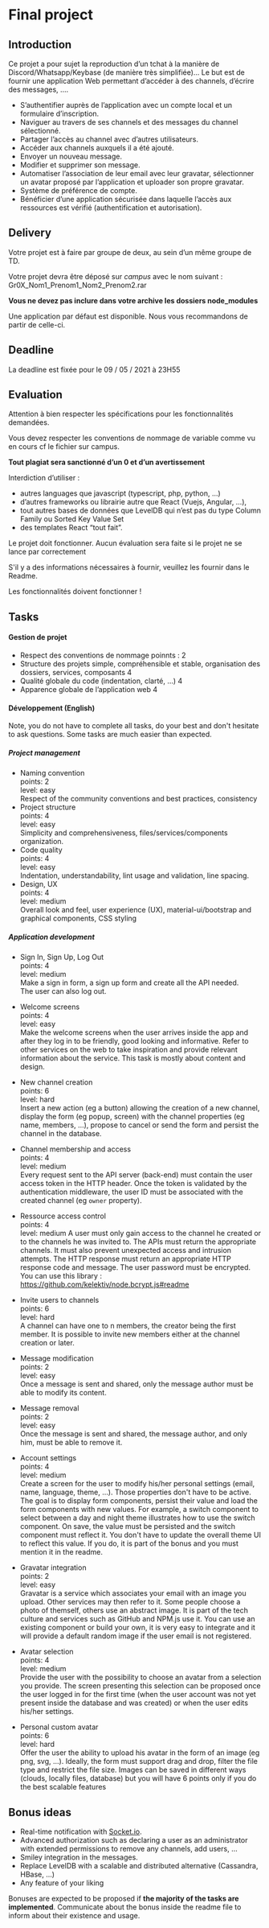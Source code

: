 
# Final project

## Introduction

Ce projet a pour sujet la reproduction d’un tchat à la manière de Discord/Whatsapp/Keybase (de manière très simplifiée)... Le but est de fournir une application Web permettant d’accéder à des channels, d’écrire des messages, ....

* S’authentifier auprès de l’application avec un compte local et un formulaire d’inscription.
* Naviguer au travers de ses channels et des messages du channel sélectionné.
* Partager l’accès au channel avec d’autres utilisateurs.
* Accéder aux channels auxquels il a été ajouté.
* Envoyer un nouveau message.
* Modifier et supprimer son message.
* Automatiser l’association de leur email avec leur gravatar, sélectionner un avatar proposé par l’application et uploader son propre gravatar.
* Système de préférence de compte.
* Bénéficier d’une application sécurisée dans laquelle l’accès aux ressources est vérifié (authentification et autorisation).

## Delivery

Votre projet est à faire par groupe de deux, au sein d’un même groupe de TD.

Votre projet devra être déposé sur *campus* avec le nom suivant : Gr0X_Nom1_Prenom1_Nom2_Prenom2.rar

**Vous ne devez pas inclure dans votre archive les dossiers node_modules**

Une application par défaut est disponible. Nous vous recommandons de partir de celle-ci.

## Deadline

La deadline est fixée pour le 09 / 05 / 2021 à 23H55

## Evaluation

Attention à bien respecter les spécifications pour les fonctionnalités demandées.

Vous devez respecter les conventions de nommage de variable comme vu en cours cf le fichier sur campus.

**Tout plagiat sera sanctionné d’un 0 et d’un avertissement**

Interdiction d’utiliser :

* autres languages que javascript (typescript, php, python, ...)
* d’autres frameworks ou librairie autre que React (Vuejs, Angular, …),
* tout autres bases de données que LevelDB qui n’est pas du type Column Family ou Sorted Key Value Set
* des templates React “tout fait”.

Le projet doit fonctionner. Aucun évaluation sera faite si le projet ne se lance par correctement

S'il y a des informations nécessaires à fournir, veuillez les fournir dans le Readme.

Les fonctionnalités doivent fonctionner !

## Tasks

#### Gestion de projet

* Respect des conventions de nommage
  poinnts : 2
* Structure des projets simple, compréhensible et stable, organisation des dossiers, services, composants 4
* Qualité globale du code (indentation, clarté, …) 4
* Apparence globale de l’application web 4

#### Développement (English)

Note, you do not have to complete all tasks, do your best and don't hesitate to ask questions. Some tasks are much easier than expected.

##### Project management

* Naming convention   
  points: 2   
  level: easy   
  Respect of the community conventions and best practices, consistency
* Project structure   
  points: 4   
  level: easy   
  Simplicity and comprehensiveness, files/services/components organization.
* Code quality   
  points: 4   
  level: easy   
  Indentation, understandability, lint usage and validation, line spacing.
* Design, UX   
  points: 4   
  level: medium   
  Overall look and feel, user experience (UX), material-ui/bootstrap and graphical components, CSS styling

##### Application development

* Sign In, Sign Up, Log Out   
  points: 4   
  level: medium   
  Make a sign in form, a sign up form and create all the API needed.   
  The user can also log out.

* Welcome screens   
  points: 4   
  level: easy   
  Make the welcome screens when the user arrives inside the app and after they log in to be friendly, good looking and informative. Refer to other services on the web to take inspiration and provide relevant information about the service. This task is mostly about content and design.
* New channel creation   
  points: 6   
  level: hard   
  Insert a new action (eg a button) allowing the creation of a new channel, display the form (eg popup, screen) with the channel properties (eg name, members, ...), propose to cancel or send the form and persist the channel in the database.
* Channel membership and access   
  points: 4   
  level: medium   
  Every request sent to the API server (back-end) must contain the user access token in the HTTP header. Once the token is validated by the authentication middleware, the user ID must be associated with the created channel (eg `owner` property).
* Ressource access control   
  points: 4   
  level: medium
  A user must only gain access to the channel he created or to the channels he was invited to. The APIs must return the appropriate channels. It must also prevent unexpected access and intrusion attempts. The HTTP response must return an appropriate HTTP response code and message.
  The user password must be encrypted. You can use this library : https://github.com/kelektiv/node.bcrypt.js#readme 
* Invite users to channels   
  points: 6   
  level: hard   
  A channel can have one to n members, the creator being the first member. It is possible to invite new members either at the channel creation or later.
* Message modification   
  points: 2   
  level: easy   
  Once a message is sent and shared, only the message author must be able to modify its content.
* Message removal   
  points: 2   
  level: easy   
  Once the message is sent and shared, the message author, and only him, must be able to remove it.
* Account settings   
  points: 4   
  level: medium   
  Create a screen for the user to modify his/her personal settings (email, name, language, theme, ...). Those properties don't have to be active. The goal is to display form components, persist their value and load the form components with new values. For example, a switch component to select between a day and night theme illustrates how to use the switch component. On save, the value must be persisted and the switch component must reflect it. You don't have to update the overall theme UI to reflect this value. If you do, it is part of the bonus and you must mention it in the readme.
* Gravatar integration   
  points: 2   
  level: easy   
  Gravatar is a service which associates your email with an image you upload. Other services may then refer to it. Some people choose a photo of themself, others use an abstract image. It is part of the tech culture and services such as GitHub and NPM.js use it. You can use an existing component or build your own, it is very easy to integrate and it will provide a default random image if the user email is not registered.
* Avatar selection   
  points: 4   
  level: medium   
  Provide the user with the possibility to choose an avatar from a selection you provide. The screen presenting this selection can be proposed once the user logged in for the first time (when the user account was not yet present inside the database and was created) or when the user edits his/her settings.
* Personal custom avatar   
  points: 6   
  level: hard   
  Offer the user the ability to upload his avatar in the form of an image (eg png, svg, ...). Ideally, the form must support drag and drop, filter the file type and restrict the file size.
  Images can be saved in different ways (clouds, locally files, database) but you will have 6 points only if you do the best scalable features

## Bonus ideas

* Real-time notification with [Socket.io](https://socket.io/).
* Advanced authorization such as declaring a user as an administrator with extended permissions to remove any channels, add users, ...
* Smiley integration in the messages.
* Replace LevelDB with a scalable and distributed alternative (Cassandra, HBase, ...)
* Any feature of your liking

Bonuses are expected to be proposed if **the majority of the tasks are implemented**. Communicate about the bonus inside the readme file to inform about their existence and usage.
